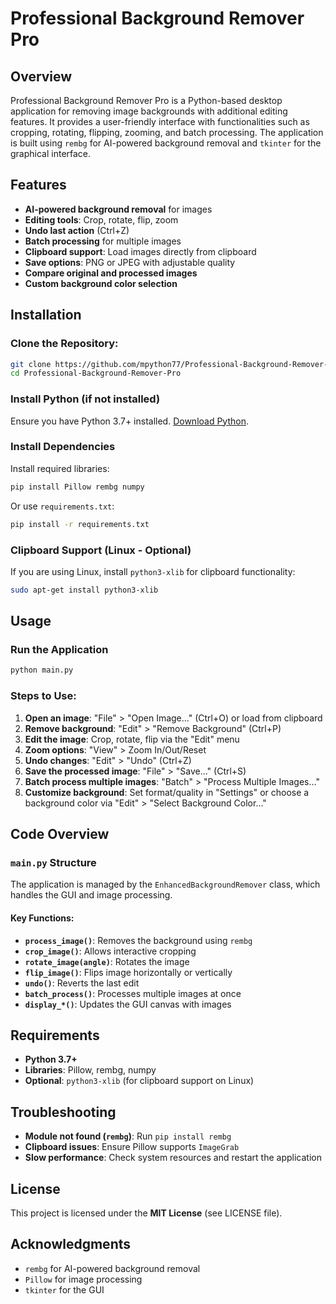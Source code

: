 # Professional Background Remover Pro

## Overview
Professional Background Remover Pro is a Python-based desktop application for removing image backgrounds with additional editing features. It provides a user-friendly interface with functionalities such as cropping, rotating, flipping, zooming, and batch processing. The application is built using `rembg` for AI-powered background removal and `tkinter` for the graphical interface.

## Features
- **AI-powered background removal** for images
- **Editing tools**: Crop, rotate, flip, zoom
- **Undo last action** (Ctrl+Z)
- **Batch processing** for multiple images
- **Clipboard support**: Load images directly from clipboard
- **Save options**: PNG or JPEG with adjustable quality
- **Compare original and processed images**
- **Custom background color selection**

## Installation
### Clone the Repository:
```bash
git clone https://github.com/mpython77/Professional-Background-Remover-Pro.git
cd Professional-Background-Remover-Pro
```
### Install Python (if not installed)
Ensure you have Python 3.7+ installed. [Download Python](https://www.python.org/downloads/).

### Install Dependencies
Install required libraries:
```bash
pip install Pillow rembg numpy
```
Or use `requirements.txt`:
```bash
pip install -r requirements.txt
```

### Clipboard Support (Linux - Optional)
If you are using Linux, install `python3-xlib` for clipboard functionality:
```bash
sudo apt-get install python3-xlib
```

## Usage
### Run the Application
```bash
python main.py
```
### Steps to Use:
1. **Open an image**: "File" > "Open Image..." (Ctrl+O) or load from clipboard
2. **Remove background**: "Edit" > "Remove Background" (Ctrl+P)
3. **Edit the image**: Crop, rotate, flip via the "Edit" menu
4. **Zoom options**: "View" > Zoom In/Out/Reset
5. **Undo changes**: "Edit" > "Undo" (Ctrl+Z)
6. **Save the processed image**: "File" > "Save..." (Ctrl+S)
7. **Batch process multiple images**: "Batch" > "Process Multiple Images..."
8. **Customize background**: Set format/quality in "Settings" or choose a background color via "Edit" > "Select Background Color..."

## Code Overview
### `main.py` Structure
The application is managed by the `EnhancedBackgroundRemover` class, which handles the GUI and image processing.
#### Key Functions:
- **`process_image()`**: Removes the background using `rembg`
- **`crop_image()`**: Allows interactive cropping
- **`rotate_image(angle)`**: Rotates the image
- **`flip_image()`**: Flips image horizontally or vertically
- **`undo()`**: Reverts the last edit
- **`batch_process()`**: Processes multiple images at once
- **`display_*()`**: Updates the GUI canvas with images

## Requirements
- **Python 3.7+**
- **Libraries**: Pillow, rembg, numpy
- **Optional**: `python3-xlib` (for clipboard support on Linux)

## Troubleshooting
- **Module not found (`rembg`)**: Run `pip install rembg`
- **Clipboard issues**: Ensure Pillow supports `ImageGrab`
- **Slow performance**: Check system resources and restart the application



## License
This project is licensed under the **MIT License** (see LICENSE file).

## Acknowledgments
- `rembg` for AI-powered background removal
- `Pillow` for image processing
- `tkinter` for the GUI



